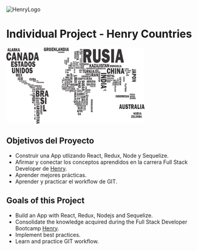 ![HenryLogo](https://d31uz8lwfmyn8g.cloudfront.net/Assets/logo-henry-white-lg.png)

# Individual Project - Henry Countries

<p align="left">
  <img height="200" src="./countries.png" />
</p>

## Objetivos del Proyecto

- Construir una App utlizando React, Redux, Node y Sequelize.
- Afirmar y conectar los conceptos aprendidos en la carrera Full Stack Developer de [Henry](https://www.soyhenry.com/).
- Aprender mejores prácticas.
- Aprender y practicar el workflow de GIT.

## Goals of this Project

- Build an App with React, Redux, Nodejs and Sequelize.
- Consolidate the knowledge acquired during the Full Stack Developer Bootcamp [Henry](https://www.soyhenry.com/).
- Implement best practices.
- Learn and practice GIT workflow.
